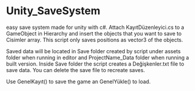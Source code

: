 # Unity_SaveSystem
easy save system made for unity with c#. 
Attach KayıtDüzenleyici.cs to a GameObject in Hierarchy and insert the objects that you want to save to Cisimler array. This script only saves positions as vector3 of the objects.

Saved data will be located in Save folder created by script under assets folder when running in editor and ProjectName_Data folder when running a built version. Inside Save folder the script creates a Değişkenler.txt file to save data. You can delete the save file to recreate saves. 

Use GenelKayıt() to save the game an GenelYükle() to load.
